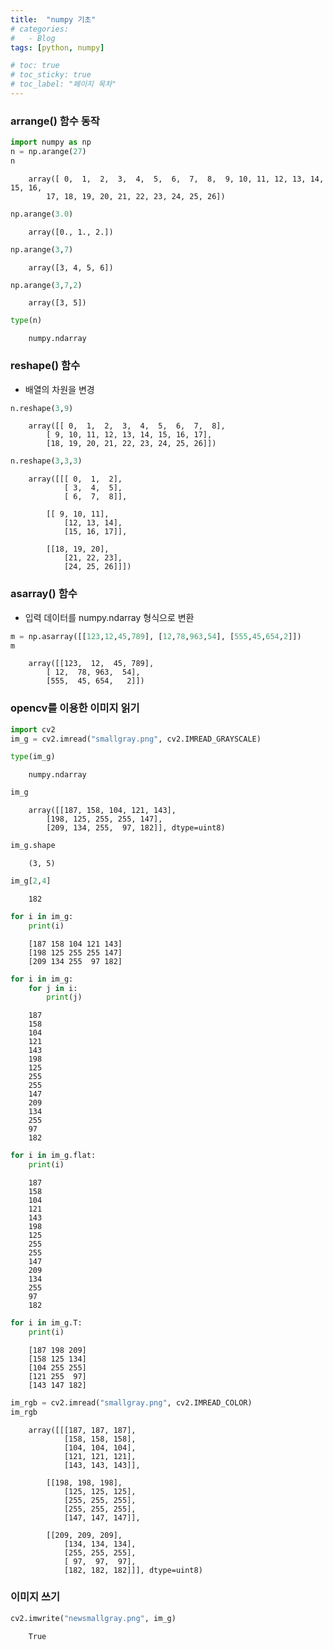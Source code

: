 ```yaml
---
title:  "numpy 기초"
# categories:
#   - Blog
tags: [python, numpy]

# toc: true
# toc_sticky: true
# toc_label: "페이지 목차"
---
```


### arrange() 함수 동작


```python
import numpy as np
n = np.arange(27)
n
```



        array([ 0,  1,  2,  3,  4,  5,  6,  7,  8,  9, 10, 11, 12, 13, 14, 15, 16,
            17, 18, 19, 20, 21, 22, 23, 24, 25, 26])




```python
np.arange(3.0)
```



        array([0., 1., 2.])




```python
np.arange(3,7)
```



        array([3, 4, 5, 6])




```python
np.arange(3,7,2)
```



        array([3, 5])




```python
type(n)
```



        numpy.ndarray



### reshape() 함수
+ 배열의 차원을 변경


```python
n.reshape(3,9)
```



        array([[ 0,  1,  2,  3,  4,  5,  6,  7,  8],
            [ 9, 10, 11, 12, 13, 14, 15, 16, 17],
            [18, 19, 20, 21, 22, 23, 24, 25, 26]])




```python
n.reshape(3,3,3)
```


        array([[[ 0,  1,  2],
                [ 3,  4,  5],
                [ 6,  7,  8]],
        
            [[ 9, 10, 11],
                [12, 13, 14],
                [15, 16, 17]],
        
            [[18, 19, 20],
                [21, 22, 23],
                [24, 25, 26]]])



### asarray() 함수
+ 입력 데이터를 numpy.ndarray 형식으로 변환


```python
m = np.asarray([[123,12,45,789], [12,78,963,54], [555,45,654,2]])
m
```



        array([[123,  12,  45, 789],
            [ 12,  78, 963,  54],
            [555,  45, 654,   2]])



### opencv를 이용한 이미지 읽기


```python
import cv2
im_g = cv2.imread("smallgray.png", cv2.IMREAD_GRAYSCALE)
```


```python
type(im_g)
```



        numpy.ndarray




```python
im_g
```



        array([[187, 158, 104, 121, 143],
            [198, 125, 255, 255, 147],
            [209, 134, 255,  97, 182]], dtype=uint8)




```python
im_g.shape
```



        (3, 5)




```python
im_g[2,4]
```



        182




```python
for i in im_g:
    print(i)
```

        [187 158 104 121 143]
        [198 125 255 255 147]
        [209 134 255  97 182]
    


```python
for i in im_g:
    for j in i:
        print(j)
```

        187
        158
        104
        121
        143
        198
        125
        255
        255
        147
        209
        134
        255
        97
        182
    


```python
for i in im_g.flat:
    print(i)
```

        187
        158
        104
        121
        143
        198
        125
        255
        255
        147
        209
        134
        255
        97
        182
    


```python
for i in im_g.T:
    print(i)
```

        [187 198 209]
        [158 125 134]
        [104 255 255]
        [121 255  97]
        [143 147 182]
    


```python
im_rgb = cv2.imread("smallgray.png", cv2.IMREAD_COLOR)
im_rgb
```



        array([[[187, 187, 187],
                [158, 158, 158],
                [104, 104, 104],
                [121, 121, 121],
                [143, 143, 143]],
        
            [[198, 198, 198],
                [125, 125, 125],
                [255, 255, 255],
                [255, 255, 255],
                [147, 147, 147]],
        
            [[209, 209, 209],
                [134, 134, 134],
                [255, 255, 255],
                [ 97,  97,  97],
                [182, 182, 182]]], dtype=uint8)



### 이미지 쓰기


```python
cv2.imwrite("newsmallgray.png", im_g)
```


        True
